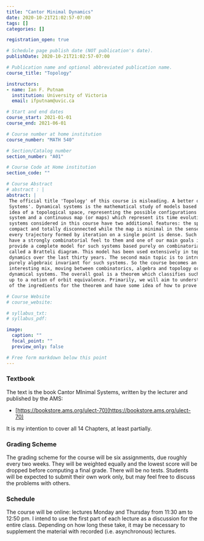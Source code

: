 ```yaml
---
title: "Cantor Minimal Dynamics"
date: 2020-10-21T21:02:57-07:00
tags: []
categories: []

registration_open: true

# Schedule page publish date (NOT publication's date).
publishDate: 2020-10-21T21:02:57-07:00

# Publication name and optional abbreviated publication name.
course_title: "Topology"

instructors:
- name: Ian F. Putnam
  institution: University of Victoria
  email: ifputnam@uvic.ca

# Start and end dates
course_start: 2021-01-01
course_end: 2021-06-01

# Course number at home institution
course_number: "MATH 540"

# Section/Catalog number
section_number: "A01"

# Course Code at Home institution
section_code: ""

# Course Abstract
# abstract : |
abstract: |
 The official title 'Topology' of this course is misleading. A better one would be 'Topics in Dynamical
 Systems'. Dynamical systems is the mathematical study of models based on the
 idea of a topological space, representing the possible configurations of a
 system and a continuous map (or maps) which represent its time evolution. The
 systems considered in this course have two additional features: the space is
 compact and totally disconnected while the map is minimal in the sense that
 every trajectory formed by iteration on a single point is dense. Such spaces
 have a strongly combinatorial feel to them and one of our main goals is o
 provide a complete model for such systems based purely on combinatorial data
 called a Bratteli diagram. This model has been used extensively in topological
 dynamics over the last thirty years. The second main topic is to introduce a
 purely algebraic invariant for such systems. So the course becomes an
 interesting mix, moving between combinatorics, algebra and topology or
 dynamical systems. The overall goal is a theorem which classifies such systems
 up to a notion of orbit equivalence. Primarily, we will aim to understand all
 of the ingredients for the theorem and have some idea of how to prove it.

# Course Website
# course_website: 

# syllabus_txt:
# syllabus_pdf:

image:
  caption: ""
  focal_point: ""
  preview_only: false

# Free form markdown below this point
---
```


### Textbook

The text is the book Cantor MInimal Systems, written by the lecturer and
published by the AMS:

* [https://bookstore.ams.org/ulect-70](https://bookstore.ams.org/ulect-70)

It is my intention to cover all 14 Chapters, at least partially.


### Grading Scheme
The grading scheme for the course will be six assignments, due roughly every two
weeks.  They will be weighted equally and the lowest score will be dropped
before computing a final grade. There will be no tests. Students will be
expected to submit their own work only, but may feel free to discuss the
problems with others.


### Schedule
The course will be online: lectures Monday and Thursday from 11:30 am to 12:50
pm. I intend to use the first part of each lecture as a discussion for the
entire class. Depending on how long these take, it may be necessary to
supplement the material with recorded (i.e. asynchronous) lectures.
